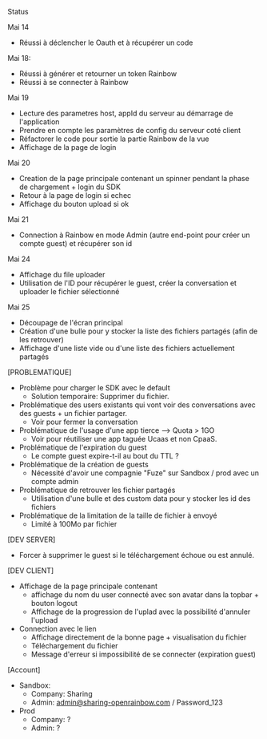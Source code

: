 Status

Mai 14

-   Réussi à déclencher le Oauth et à récupérer un code

Mai 18:

-   Réussi à générer et retourner un token Rainbow
-   Réussi à se connecter à Rainbow

Mai 19

-   Lecture des parametres host, appId du serveur au démarrage de l'application
-   Prendre en compte les paramètres de config du serveur coté client
-   Réfactorer le code pour sortie la partie Rainbow de la vue
-   Affichage de la page de login

Mai 20

-   Creation de la page principale contenant un spinner pendant la phase de chargement + login du SDK
-   Retour à la page de login si echec
-   Affichage du bouton upload si ok

Mai 21

-   Connection à Rainbow en mode Admin (autre end-point pour créer un compte guest) et récupérer son id

Mai 24

-   Affichage du file uploader
-   Utilisation de l'ID pour récupérer le guest, créer la conversation et uploader le fichier sélectionné

Mai 25

-   Découpage de l'écran principal
-   Création d'une bulle pour y stocker la liste des fichiers partagés (afin de les retrouver)
-   Affichage d'une liste vide ou d'une liste des fichiers actuellement partagés

[PROBLEMATIQUE]

-   Problème pour charger le SDK avec le default
    -   Solution temporaire: Supprimer du fichier.
-   Problématique des users existants qui vont voir des conversations avec des guests + un fichier partager.
    -   Voir pour fermer la conversation
-   Problématique de l'usage d'une app tierce --> Quota > 1GO
    -   Voir pour réutiliser une app taguée Ucaas et non CpaaS.
-   Problématique de l'expiration du guest
    -   Le compte guest expire-t-il au bout du TTL ?
-   Problématique de la création de guests
    -   Nécessité d'avoir une compagnie "Fuze" sur Sandbox / prod avec un compte admin
-   Problématique de retrouver les fichier partagés
    -   Utilisation d'une bulle et des custom data pour y stocker les id des fichiers
-   Problématique de la limitation de la taille de fichier à envoyé
    -   Limité à 100Mo par fichier

[DEV SERVER]

-   Forcer à supprimer le guest si le téléchargement échoue ou est annulé.

[DEV CLIENT]

-   Affichage de la page principale contenant
    -   affichage du nom du user connecté avec son avatar dans la topbar + bouton logout
    -   Affichage de la progression de l'uplad avec la possibilité d'annuler l'upload
-   Connection avec le lien
    -   Affichage directement de la bonne page + visualisation du fichier
    -   Téléchargement du fichier
    -   Message d'erreur si impossibilité de se connecter (expiration guest)

[Account]

-   Sandbox:
    -   Company: Sharing
    -   Admin: admin@sharing-openrainbow.com / Password_123
-   Prod
    -   Company: ?
    -   Admin: ?
